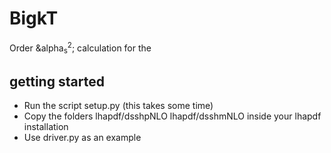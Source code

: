 # BigkT
Order &alpha<sub>s</sub><sup>2</sup>; calculation for the 


## getting started

- Run the script setup.py (this takes some time)
- Copy the folders lhapdf/dsshpNLO  lhapdf/dsshmNLO inside your lhapdf installation
- Use driver.py as an example



